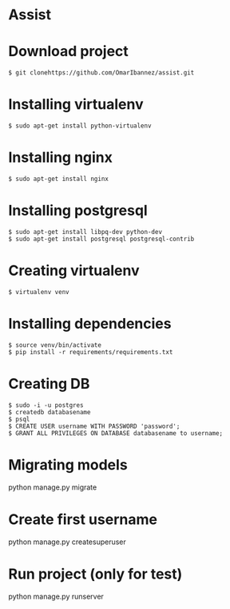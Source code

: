 # Assist

Download project
=====================

    $ git clonehttps://github.com/OmarIbannez/assist.git

Installing virtualenv
=====================

    $ sudo apt-get install python-virtualenv

Installing nginx
=====================

    $ sudo apt-get install nginx

Installing postgresql
=====================

    $ sudo apt-get install libpq-dev python-dev
    $ sudo apt-get install postgresql postgresql-contrib


Creating virtualenv
=====================

    $ virtualenv venv

Installing dependencies
=====================

    $ source venv/bin/activate
    $ pip install -r requirements/requirements.txt




Creating DB
=====================

    $ sudo -i -u postgres
    $ createdb databasename
    $ psql
    $ CREATE USER username WITH PASSWORD 'password';
    $ GRANT ALL PRIVILEGES ON DATABASE databasename to username;


Migrating models
=====================
python manage.py migrate


Create first username
=====================
python manage.py createsuperuser


Run project (only for test)
=====================
python manage.py runserver
